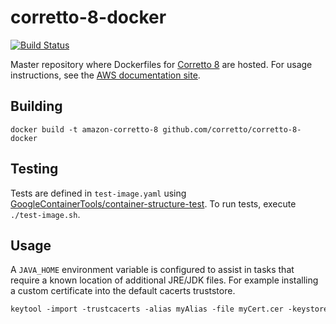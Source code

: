 # corretto-8-docker

[![Build Status](https://travis-ci.org/corretto/corretto-8-docker.svg?branch=master)](https://travis-ci.org/corretto/corretto-8-docker)

Master repository where Dockerfiles for [Corretto 8](https://aws.amazon.com/corretto/) are hosted.
For usage instructions, see the [AWS documentation site](https://docs.aws.amazon.com/corretto/latest/corretto-8-ug/docker-install.html).

## Building

```
docker build -t amazon-corretto-8 github.com/corretto/corretto-8-docker
```

## Testing

Tests are defined in `test-image.yaml` using [GoogleContainerTools/container-structure-test](
https://github.com/GoogleContainerTools/container-structure-test). To run tests, execute `./test-image.sh`. 

## Usage

A `JAVA_HOME` environment variable is configured to assist in tasks that require a known location of additional JRE/JDK files. For example installing a custom certificate into the default cacerts truststore.

```dockerfile
keytool -import -trustcacerts -alias myAlias -file myCert.cer -keystore $JAVA_HOME/jre/lib/security/cacerts -storepass changeit -noprompt
```
